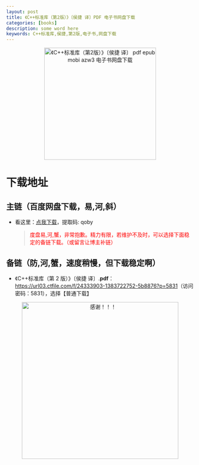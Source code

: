 ```yaml
---
layout: post
title: 《C++标准库（第2版）》〔侯捷 译〕PDF 电子书网盘下载
categories: [books]
description: some word here
keywords: C++标准库,侯捷,第2版,电子书,网盘下载
---
```


<div align="center"><img src="https://qweree.cn/wp-content/uploads/2024/10/cpp-biao-zhun-ku-tuya.jpg" alt="《C++标准库（第2版）》〔侯捷 译〕 pdf epub mobi azw3 电子书网盘下载" width="300px" height="auto"></div>

# 下载地址

## 主链（百度网盘下载，易,河,斜）

- 看这里：[点我下载](https://pan.baidu.com/s/1iMXUbSbtZQZjDcqDmnWUyw?pwd=qoby)，提取码: qoby

  > <p style="color:red" >度盘易,河,蟹，非常抱歉。精力有限，若维护不及时，可以选择下面稳定的备链下载。（或留言让博主补链）</p>

## 备链（防,河,蟹，速度稍慢，但下载稳定啊）

- 《C++标准库（第 2 版）》〔侯捷 译〕.**pdf**：<https://url03.ctfile.com/f/24333903-1383722752-5b8876?p=5831>（访问密码：5831），选择【普通下载】

<div align="center"><img src="https://pic.imgdb.cn/item/6707df6bd29ded1a8ce37031.gif" alt="感谢！！！" width="420px" height="auto"/></div>
